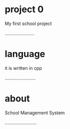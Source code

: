 
# project 0

My first school project

.......................
# language
it is written in cpp

........................
# about 

School Management System

.........................